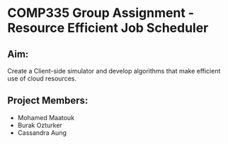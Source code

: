 # COMP335 Group Assignment - Resource Efficient Job Scheduler

## Aim: 
Create a Client-side simulator and develop algorithms that make efficient use of cloud resources.

## Project Members:
- Mohamed Maatouk
- Burak Ozturker
- Cassandra Aung 
